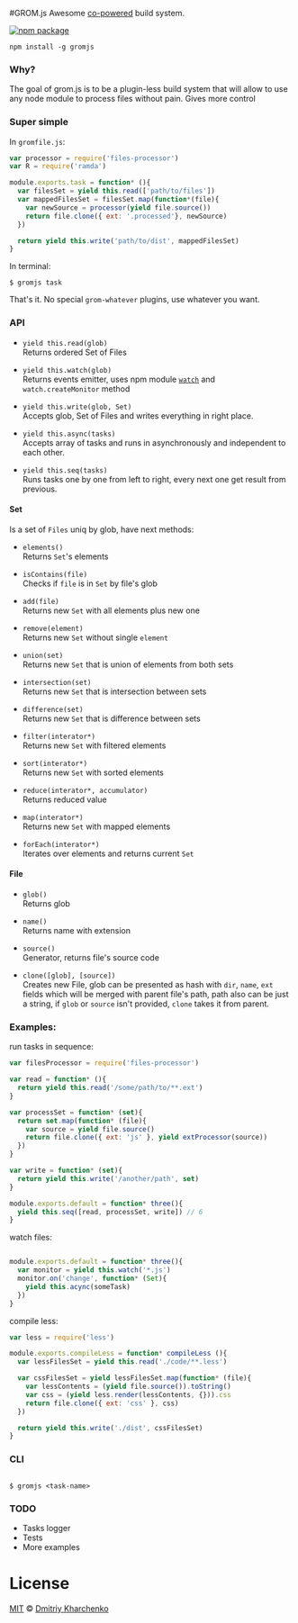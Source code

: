 #GROM.js
Awesome [co-powered](https://www.npmjs.com/package/co) build system.

[![npm package][npm-ver-link]][releases]

```
npm install -g gromjs
```

### Why?

The goal of grom.js is to be a plugin-less build system that will allow to use any node module to process files without pain. Gives more control

### Super simple

In `gromfile.js`:

```js
var processor = require('files-processor')
var R = require('ramda')

module.exports.task = function* (){
  var filesSet = yield this.read(['path/to/files'])
  var mappedFilesSet = filesSet.map(function*(file){
    var newSource = processor(yield file.source())
    return file.clone({ ext: '.processed'}, newSource)
  })

  return yield this.write('path/to/dist', mappedFilesSet)
}
```

In terminal:

```
$ gromjs task
```

That's it. No special `grom-whatever` plugins, use whatever you want.

### API

+ `yield this.read(glob)` <br />
    Returns ordered Set of Files

+ `yield this.watch(glob)` <br />
  Returns events emitter, uses npm module [`watch`](https://www.npmjs.com/package/watch) and `watch.createMonitor` method


+ `yield this.write(glob, Set)` <br />
  Accepts glob, Set of Files and writes everything in right place.


+ `yield this.async(tasks)` <br />
  Accepts array of tasks and runs in asynchronously and independent to each other.


+ `yield this.seq(tasks)` <br />
  Runs tasks one by one from left to right, every next one get result from previous.

#### Set
  Is a set of `Files` uniq by glob, have next methods:

  + `elements()` <br/>
    Returns `Set`'s elements

  + `isContains(file)` <br/>
    Checks if `file` is in `Set` by file's glob

  + `add(file)` <br/>
    Returns new `Set` with all elements plus new one

  + `remove(element)` <br/>
    Returns new `Set` without single `element`

  + `union(set)` <br/>
    Returns new `Set` that is union of elements from both sets

  + `intersection(set)` <br/>
    Returns new `Set` that is intersection between sets

  + `difference(set)` <br/>
    Returns new `Set` that is difference between sets

  + `filter(interator*)` <br/>
    Returns new `Set` with filtered elements

  + `sort(interator*)` <br/>
    Returns new `Set` with sorted elements

  + `reduce(interator*, accumulator)` <br/>
    Returns reduced value

  + `map(interator*)` <br/>
    Returns new `Set` with mapped elements

  + `forEach(interator*)` <br/>
    Iterates over elements and returns current `Set`


#### File

+ `glob()` <br />
  Returns glob

+ `name()` <br />
  Returns name with extension

+ `source()` <br />
  Generator, returns file's source code

+ `clone([glob], [source])` <br />
  Creates new File, glob can be presented as hash with `dir`, `name`, `ext` fields which will be merged with parent file's path,
  path also can be just a string, if `glob` or `source` isn't provided, `clone` takes it from parent.


### Examples:

run tasks in sequence:
```js
var filesProcessor = require('files-processor')

var read = function* (){
  return yield this.read('/some/path/to/**.ext')
}

var processSet = function* (set){
  return set.map(function* (file){
    var source = yield file.source()
    return file.clone({ ext: 'js' }, yield extProcessor(source))
  })
}

var write = function* (set){
  return yield this.write('/another/path', set)
}

module.exports.default = function* three(){
  yield this.seq([read, processSet, write]) // 6
}

```

watch files:
```js

module.exports.default = function* three(){
  var monitor = yield this.watch('*.js')
  monitor.on('change', function* (Set){
    yield this.acync(someTask)
  })
}

```


compile less:

```js
var less = require('less')

module.exports.compileLess = function* compileLess (){
  var lessFilesSet = yield this.read('./code/**.less')

  var cssFilesSet = yield lessFilesSet.map(function* (file){
    var lessContents = (yield file.source()).toString()
    var css = (yield less.render(lessContents, {})).css
    return file.clone({ ext: 'css' }, css)
  })

  return yield this.write('./dist', cssFilesSet)
}

```

### CLI

```

$ gromjs <task-name>

```


### TODO
* Tasks logger
* Tests
* More examples


# License

[MIT][mit] © [Dmitriy Kharchenko][author]


[mit]:          http://opensource.org/licenses/MIT
[author]:       http://github.com/aki-russia
[releases]:     https://github.com/aki-russia/gromjs/releases
[npm-pkg-link]: https://www.npmjs.org/package/gromjs
[npm-ver-link]: https://img.shields.io/npm/v/gromjs.svg?style=flat-square
